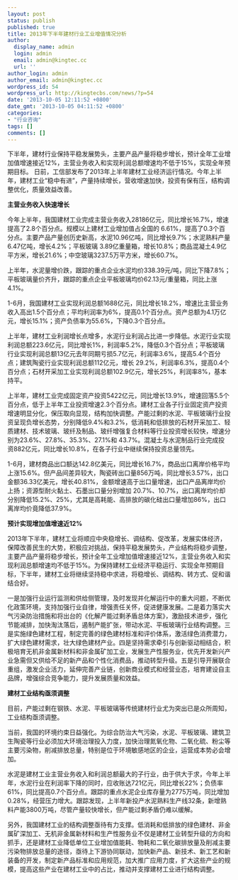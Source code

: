 ```yaml
---
layout: post
status: publish
published: true
title: 2013年下半年建材行业工业增值情况分析
author:
  display_name: admin
  login: admin
  email: admin@kingtec.cc
  url: ''
author_login: admin
author_email: admin@kingtec.cc
wordpress_id: 54
wordpress_url: http://kingtecbs.com/news/?p=54
date: '2013-10-05 12:11:52 +0800'
date_gmt: '2013-10-05 04:11:52 +0800'
categories:
- "行业咨询"
tags: []
comments: []
---
```

<p>下半年，建材行业保持平稳发展势头，主要产品产量将稳步增长，预计全年工业增加值增速接近12%，主营业务收入和实现利润总额增速均不低于15%，实现全年预期目标。 日前，工信部发布了2013年上半年建材工业经济运行情况。今年上半年，建材工业“稳中有进”，产量持续增长，营收增速加快，投资有保有压，结构调整优化，质量效益改善。</p>
<p><strong>主营业务收入快速增长</strong></p>
<p>今年上半年，我国建材工业完成主营业务收入28186亿元，同比增长16.7%，增速提高了2.8个百分点。规模以上建材工业增加值占全国的 6.61%，提高了0.3个百分点。主要产品产量创历史新高，水泥10.96亿吨，同比增长9.7%；水泥熟料产量6.47亿吨，增长4.2%；平板玻璃 3.89亿重量箱，增长10.8%；商品混凝土4.9亿平方米，增长21.6%；中空玻璃3237.5万平方米，增长60.7%。</p>
<p>上半年，水泥量增价跌，跟踪的重点企业水泥均价338.39元/吨，同比下降7.8%；平板玻璃量价齐升，跟踪的重点企业平板玻璃均价62.13元/重量箱，同比上涨4.1%。</p>
<p>1-6月，我国建材工业实现利润总额1688亿元，同比增长18.2%，增速比主营业务收入高出1.5个百分点；平均利润率为6%，提高0.1个百分点。资产总额为4.1万亿元，增长15.1%；资产负债率为55.6%，下降0.3个百分点。</p>
<p>上半年，建材工业利润增长点增多，水泥行业利润占比进一步降低。水泥行业实现利润总额223.6亿元，同比增长1%，利润率5.2%，降低0.3个百分点；平板玻璃行业实现利润总额13亿元去年同期亏损5.7亿元，利润率3.6%，提高5.4个百分点；建筑陶瓷行业实现利润总额112亿元，增长 29.2%，利润率6.3%，提高0.4个百分点；石材开采加工业实现利润总额102.9亿元，增长25%，利润率8%，基本持平。</p>
<p>上半年，建材工业完成固定资产投资5422亿元，同比增长13.9%，增速回落5.5个百分点，低于上半年工业投资增速2.3个百分点。建材工业各子行业固定资产投资增速明显分化，保压取向显现，结构加快调整。产能过剩的水泥、平板玻璃行业投资呈现负增长态势，分别降低9.4%和3.2%，低消耗和低排放的石材开采加工、轻质建材、技术玻璃、玻纤及制品、玻纤增强复合材料等行业投资增长较快，增速分别为23.6%、27.8%、35.3%、27.1%和 43.7%。混凝土与水泥制品行业完成投资882亿元，同比增长10.8%，在各子行业中继续保持投资总量领先。</p>
<p>1-6月，建材商品出口额达142.8亿美元，同比增长16.7%，商品出口离岸价格平均上涨15.6%。但产品间差异较大，陶瓷砖出口量856万吨，同比增长3.57%，出口金额36.33亿美元，增长40.81%，金额增速高于出口量增速，出口产品离岸均价上扬；资源型耐火黏土、石墨出口量分别增加 20.7%、10.7%，出口离岸均价却分别降低15.2%、25%，尤其是高耗能、高排放的碳化硅出口量增加86%，出口离岸均价竟降低37.9%。</p>
<p><strong>预计实现增加值增速近12%</strong></p>
<p>2013年下半年，建材工业将顺应中央稳增长、调结构、促改革，发展实体经济，保障改善民生的大势，积极应对挑战，保持平稳发展势头，产业结构将稳步调整，主要产品产量将稳步增长，预计全年工业增加值增速接近12%，主营业务收入和实现利润总额增速均不低于15%。为保持建材工业经济平稳运行、实现全年预期目标，下半年，建材工业将继续坚持稳中求进，将稳增长、调结构、转方式、促和谐结合好。</p>
<p>一是加强行业运行监测和供给侧管理，及时发现并化解运行中的重大问题，不断优化政策环境，支持加强行业自律，增强责任关怀，促进健康发展。二是着力落实大气污染防治措施和将出台的《化解产能过剩矛盾总体方案》，激励技术进步，强化节能减排，加快淘汰落后，遏制产能扩张，带动水泥、平板玻璃行业结构调整。三是实施绿色建材工程，制定完善的绿色建材标准和评价体系，激活绿色消费潜力，扩大绿色建材需求，壮大绿色建材产业。四是坚持需求牵引与创新驱动相结合，积极培育无机非金属新材料和非金属矿加工业，发展生产性服务业，优先开发新兴产业急需但又供给不足的新产品和个性化消费品，推动转型升级。五是引导开展联合重组，激发企业活力，延伸完善产业链，创新商业模式和经营业态，培育建设自主品牌，增强综合竞争能力，提升发展质量和效益。</p>
<p><strong>建材工业结构亟须调整</strong></p>
<p>目前，产能过剩在钢铁、水泥、平板玻璃等传统建材行业尤为突出已是众所周知，工业结构亟须调整。</p>
<p>当前，我国的环境约束日益强化。为综合防治大气污染，水泥、平板玻璃、建筑卫生陶瓷等行业必须加大环境治理投入力度，加快治理氮氧化物、二氧化硫、粉尘等主要污染物，削减排放总量，特别是位于环境敏感地区的企业，运营成本势必会增加。</p>
<p>水泥是建材工业主营业务收入和利润总额最大的子行业，由于供大于求，今年上半年，水泥行业在利润率下降的同时，应收账达721亿元，同比增长22%；负债率61%，同比提高0.7个百分点。跟踪的重点水泥企业库存量为2775万吨，同比增加0.28%，经营压力增大。跟踪发现，上半年新投产水泥熟料生产线32条，新增熟料产能3800万吨，尽管产量较快增长，但产能过剩矛盾仍难以缓解。</p>
<p>另外，我国建材工业的结构调整亟待有力支撑。低消耗和低排放的绿色建材、非金属矿深加工、无机非金属新材料和生产性服务业不仅是建材工业转型升级的方向和抓手，还是建材工业降低单位工业增加值能耗、物耗和二氧化碳排放量及削减主要污染物排放总量的途径，亟待上下游协同联动，加快新产品、新技术、新工艺和新装备的开发，制定新产品标准和应用规范，加大推广应用力度，扩大这些产业的规模，提高这些产业在建材工业中的占比，推动并支撑建材工业进行结构调整。</p>

